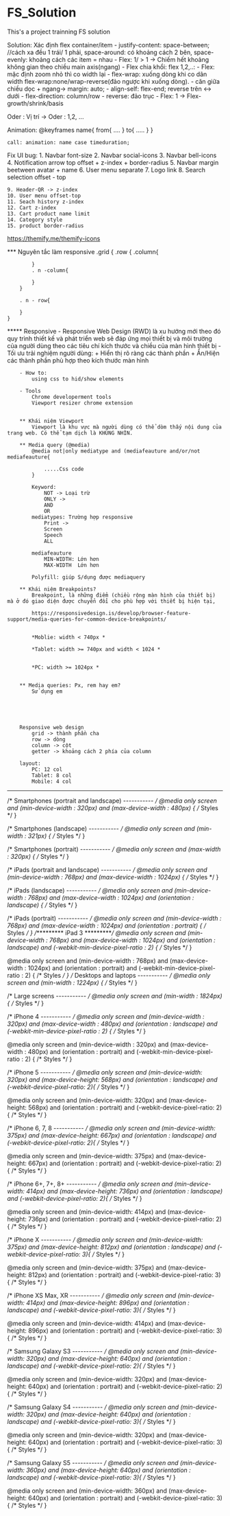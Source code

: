 # FS_Solution
This's a project trainning FS solution

Solution:
Xác định flex container/item
    - justify-content: 
        space-between; //cách xa đều 1 trái/ 1 phải, space-around: có khoảng cách 2 bên, 
        space-evenly: khoảng cách các item = nhau
    - Flex: 1/ > 1 -> Chiếm hết khoảng không gian theo chiều main axis(ngang)
    -  Flex chia khổi:
        flex 1,2,..: 
    - Flex: mặc định zoom nhỏ thì co width lại
    - flex-wrap: xuống dòng khi co dãn width
      flex-wrap:none/wrap-reverse(đảo ngược khi xuống dòng).
    - căn giữa chiều dọc + ngang-> margin: auto;
    -  align-self: flex-end; reverse trên <-> dưới
    - flex-direction: column/row - reverse: đảo trục
    - Flex: 1 -> Flex-growth/shrink/basis

Oder : Vị trí -> Oder : 1,2, ...

Animation:
    @keyframes name{
    from{
        ....
    }
    to{
        .....
    }
}

    call: animation: name case timeduration;


Fix UI bug:
    1. Navbar font-size
    2. Navbar social-icons
    3. Navbar bell-icons
    4. Notification arrow top offset + z-index + border-radius
    5. Navbar margin beetween avatar + name
    6. User menu separate
    7. Logo link
    8. Search selection offset - top

    9. Header-QR -> z-index
    10. User menu offset-top
    11. Seach history z-index
    12. Cart z-index
    13. Cart product name limit
    14. Category style
    15. product border-radius
https://themify.me/themify-icons


*** Nguyên tắc làm responsive
    .grid {
        .row {
            .column{

            }
            . n -column{

            }
        }

        . n - row{

        }
    }
	
***** Responsive
		- Responsive Web Design (RWD) là xu hướng mới theo đó quy trình thiết kế và phát triển web sẽ đáp ứng mọi thiết bị và môi trường của người dùng theo các tiêu chí kích thước và chiều của màn hình thiết bị
		- Tối ưu trải nghiệm người dùng:
		 + Hiển thị rõ ràng các thành phần
		 + Ẩn/Hiện các thành phần phù hợp theo kích thước màn hình
		 
		- How to:
			using css to hid/show elements
		
		- Tools
			Chrome developerment tools
			Viewport resizer chrome extension
			
		
		** Khái niệm Viewport
			Viewport là khu vực mà người dùng có thể dòm thấy nội dung của trang web. Có thể tạm dịch là KHUNG NHÌN.

		** Media query (@media)
			@media not|only mediatype and (mediafeauture and/or/not mediafeauture{
			
				.....Css code
			}
			
			Keyword: 
				NOT -> Loại trừ
				ONLY -> 
				AND
				OR
			mediatypes: Trường hợp responsive 
				Print -> 
				Screen
				Speech
				ALL
				
			mediafeauture
				MIN-WIDTH: Lớn hơn
				MAX-WIDTH  Lớn hơn
			
			Polyfill: giúp S/dụng được mediaquery
			
		** Khái niệm Breakpoints?
			Breakpoint, là những điểm (chiều rộng màn hình của thiết bị) mà ở đó giao diện được chuyển đổi cho phù hợp với thiết bị hiện tại,
			
			https://responsivedesign.is/develop/browser-feature-support/media-queries-for-common-device-breakpoints/
			
	
			*Moblie: width < 740px *

			*Tablet: width >= 740px and width < 1024 *


			*PC: width >= 1024px *


		** Media queries: Px, rem hay em?
			Sử dụng em


	


		Responsive web design
			grid -> thành phần cha
			row -> dòng
			column -> cột
			getter -> khoảng cách 2 phía của column
			
		layout: 
			PC: 12 col
			Tablet: 8 col
			Mobile: 4 col
	



			
****************************************************************
/* Smartphones (portrait and landscape) ----------- */
@media only screen and (min-device-width : 320px) and (max-device-width : 480px) {
/* Styles */
}

/* Smartphones (landscape) ----------- */
@media only screen and (min-width : 321px) {
/* Styles */
}

/* Smartphones (portrait) ----------- */
@media only screen and (max-width : 320px) {
/* Styles */
}

/* iPads (portrait and landscape) ----------- */
@media only screen and (min-device-width : 768px) and (max-device-width : 1024px) {
/* Styles */
}

/* iPads (landscape) ----------- */
@media only screen and (min-device-width : 768px) and (max-device-width : 1024px) and (orientation : landscape) {
/* Styles */
}

/* iPads (portrait) ----------- */
@media only screen and (min-device-width : 768px) and (max-device-width : 1024px) and (orientation : portrait) {
/* Styles */
}
/**********
iPad 3
**********/
@media only screen and (min-device-width : 768px) and (max-device-width : 1024px) and (orientation : landscape) and (-webkit-min-device-pixel-ratio : 2) {
/* Styles */
}

@media only screen and (min-device-width : 768px) and (max-device-width : 1024px) and (orientation : portrait) and (-webkit-min-device-pixel-ratio : 2) {
/* Styles */
}
/* Desktops and laptops ----------- */
@media only screen  and (min-width : 1224px) {
/* Styles */
}

/* Large screens ----------- */
@media only screen  and (min-width : 1824px) {
/* Styles */
}

/* iPhone 4 ----------- */
@media only screen and (min-device-width : 320px) and (max-device-width : 480px) and (orientation : landscape) and (-webkit-min-device-pixel-ratio : 2) {
/* Styles */
}

@media only screen and (min-device-width : 320px) and (max-device-width : 480px) and (orientation : portrait) and (-webkit-min-device-pixel-ratio : 2) {
/* Styles */
}

/* iPhone 5 ----------- */
@media only screen and (min-device-width: 320px) and (max-device-height: 568px) and (orientation : landscape) and (-webkit-device-pixel-ratio: 2){
/* Styles */
}

@media only screen and (min-device-width: 320px) and (max-device-height: 568px) and (orientation : portrait) and (-webkit-device-pixel-ratio: 2){
/* Styles */
}

/* iPhone 6, 7, 8 ----------- */
@media only screen and (min-device-width: 375px) and (max-device-height: 667px) and (orientation : landscape) and (-webkit-device-pixel-ratio: 2){
/* Styles */
}

@media only screen and (min-device-width: 375px) and (max-device-height: 667px) and (orientation : portrait) and (-webkit-device-pixel-ratio: 2){
/* Styles */
}

/* iPhone 6+, 7+, 8+ ----------- */
@media only screen and (min-device-width: 414px) and (max-device-height: 736px) and (orientation : landscape) and (-webkit-device-pixel-ratio: 2){
/* Styles */
}

@media only screen and (min-device-width: 414px) and (max-device-height: 736px) and (orientation : portrait) and (-webkit-device-pixel-ratio: 2){
/* Styles */
}

/* iPhone X ----------- */
@media only screen and (min-device-width: 375px) and (max-device-height: 812px) and (orientation : landscape) and (-webkit-device-pixel-ratio: 3){
/* Styles */
}

@media only screen and (min-device-width: 375px) and (max-device-height: 812px) and (orientation : portrait) and (-webkit-device-pixel-ratio: 3){
/* Styles */
}

/* iPhone XS Max, XR ----------- */
@media only screen and (min-device-width: 414px) and (max-device-height: 896px) and (orientation : landscape) and (-webkit-device-pixel-ratio: 3){
/* Styles */
}

@media only screen and (min-device-width: 414px) and (max-device-height: 896px) and (orientation : portrait) and (-webkit-device-pixel-ratio: 3){
/* Styles */
}

/* Samsung Galaxy S3 ----------- */
@media only screen and (min-device-width: 320px) and (max-device-height: 640px) and (orientation : landscape) and (-webkit-device-pixel-ratio: 2){
/* Styles */
}

@media only screen and (min-device-width: 320px) and (max-device-height: 640px) and (orientation : portrait) and (-webkit-device-pixel-ratio: 2){
/* Styles */
}

/* Samsung Galaxy S4 ----------- */
@media only screen and (min-device-width: 320px) and (max-device-height: 640px) and (orientation : landscape) and (-webkit-device-pixel-ratio: 3){
/* Styles */
}

@media only screen and (min-device-width: 320px) and (max-device-height: 640px) and (orientation : portrait) and (-webkit-device-pixel-ratio: 3){
/* Styles */
}

/* Samsung Galaxy S5 ----------- */
@media only screen and (min-device-width: 360px) and (max-device-height: 640px) and (orientation : landscape) and (-webkit-device-pixel-ratio: 3){
/* Styles */
}

@media only screen and (min-device-width: 360px) and (max-device-height: 640px) and (orientation : portrait) and (-webkit-device-pixel-ratio: 3){
/* Styles */
}

				
		